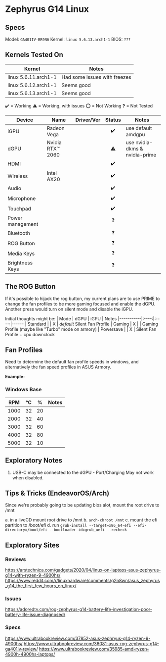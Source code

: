 # Zephyrus G14 Linux

## Specs

Model: `GA401IV-BR9N6`
Kernel: `linux 5.6.13.arch1-1`
BIOS: `???`

## Kernels Tested On

| Kernel | Notes
| ------ | ------
| linux 5.6.11.arch1-1 | Had some issues with freezes
| linux 5.6.12.arch1-1 | Seems good
| linux 5.6.13.arch1-1 | Seems good

✔️ = Working
⚠️ = Working, with issues
⭕ = Not Working
❓  = Not Tested

| Device                    | Name             | Driver/Ver | Status  | Notes
| ------------------------- | ---------------- | ---------- | :------:| -----
| iGPU  	                  | Radeon Vega      |            | ✔️      | use default amdgpu
| dGPU                  	  | Nvidia RTX™ 2060 |            | ⚠️      | use nvidia-dkms & nvidia-prime
| HDMI                      |                  |            | ✔️      |
| Wireless                  | Intel AX20       |            | ✔️      |
| Audio                     |                  |            | ✔️      |
| Microphone                |                  |            | ✔️      |
| Touchpad                  |                  |            | ✔️      |
| Power management 	        |                  |            | ❓      |
| Bluetooth 	              |                  |            | ❓      |
| ROG Button                |                  |            | ❓      |
| Media Keys                |                  |            | ❓      |
| Brightness Keys           |                  |            | ❓      |

## The ROG Button
If it's possible to hijack the rog button, my current plans are to use PRIME to change the fan profiles to be more gaming focused and enable the dGPU. Another press would turn on silent mode and disable the iGPU.

Initial thoughts might be:
| Mode      | dGPU | iGPU | Notes
|-----------|:----:|:----:|------
| Standard  |      | X    | *default* Silent Fan Profile
| Gaming    | X    |      | Gaming Profile (maybe like "Turbo" mode on armory)
| Powersave |      | X    | Silent Fan Profile + cpu downclock

## Fan Profiles
Need to determine the default fan profile speeds in windows, and alternatively
the fan speed profiles in ASUS Armory.

**Example:**
### Windows Base
| RPM   | °C  | %  | Notes
|-------|-----|----|------
| 1000  | 32  | 20 |
| 2000  | 32  | 40 |
| 3000  | 32  | 60 |
| 4000  | 32  | 80 |
| 5000  | 32  | 10 |

## Exploratory Notes
1. USB-C may be connected to the dGPU - Port/Charging May not work when disabled.

## Tips & Tricks (EndeavorOS/Arch)

Since we're probably going to be updating bios alot, mount the root drive to /mnt

a. in a liveCD mount root drive to /mnt
b. `arch-chroot /mnt`
c. mount the efi partition to /boot/efi
d. run `grub-install --target=x86_64-efi --efi-directory=/boot/efi --bootloader-id=grub_uefi --recheck`

## Exploratory Sites
### Reviews
https://arstechnica.com/gadgets/2020/04/linux-on-laptops-asus-zephyrus-g14-with-ryzen-9-4900hs/
https://www.reddit.com/r/linuxhardware/comments/g2n8wn/asus_zephyrus_g14_the_first_few_hours_on_linux/

### Issues
https://adoredtv.com/rog-zephyrus-g14-battery-life-investigation-poor-battery-life-issue-diagnosed/

### Specs
https://www.ultrabookreview.com/37852-asus-zephryus-g14-ryzen-9-4900hs/
https://www.ultrabookreview.com/36081-asus-rog-zephyrus-g14-ga401iv-review/
https://www.ultrabookreview.com/35985-amd-ryzen-4900h-4900hs-laptops/
